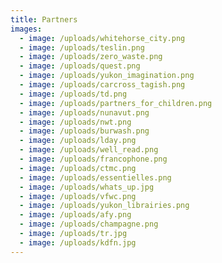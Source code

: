 ```yaml
---
title: Partners
images:
  - image: /uploads/whitehorse_city.png
  - image: /uploads/teslin.png
  - image: /uploads/zero_waste.png
  - image: /uploads/quest.png
  - image: /uploads/yukon_imagination.png
  - image: /uploads/carcross_tagish.png
  - image: /uploads/td.png
  - image: /uploads/partners_for_children.png
  - image: /uploads/nunavut.png
  - image: /uploads/nwt.png
  - image: /uploads/burwash.png
  - image: /uploads/lday.png
  - image: /uploads/well_read.png
  - image: /uploads/francophone.png
  - image: /uploads/ctmc.png
  - image: /uploads/essentielles.png
  - image: /uploads/whats_up.jpg
  - image: /uploads/vfwc.png
  - image: /uploads/yukon_librairies.png
  - image: /uploads/afy.png
  - image: /uploads/champagne.png
  - image: /uploads/tr.jpg
  - image: /uploads/kdfn.jpg
---
```

